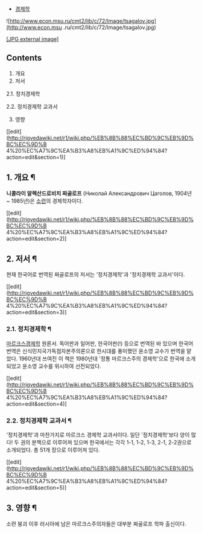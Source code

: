   * [경제학](%EA%B2%BD%EC%A0%9C%ED%95%99.md)  

![http://www.econ.msu.ru/cmt2/lib/c/72/Image/tsagalov.jpg](http://www.econ.msu
.ru/cmt2/lib/c/72/Image/tsagalov.jpg)

[[JPG external
image]](http://www.econ.msu.ru/cmt2/lib/c/72/Image/tsagalov.jpg)

## Contents

    

1. 개요 
2. 저서 
    

2.1. 정치경제학

2.2. 정치경제학 교과서

3. 영향 

[[edit](http://rigvedawiki.net/r1/wiki.php/%EB%8B%88%EC%BD%9C%EB%9D%BC%EC%9D%B
4%20%EC%A7%9C%EA%B3%A8%EB%A1%9C%ED%94%84?action=edit&section=1)]

## 1. 개요 ¶

**니콜라이 알렉산드로비치 짜골로프** (Николай Александрович Цаголов, 1904년 ~ 1985년)은 [소련](%EC%86%8C%EB%A0%A8.md)의 경제학자이다.

  

[[edit](http://rigvedawiki.net/r1/wiki.php/%EB%8B%88%EC%BD%9C%EB%9D%BC%EC%9D%B
4%20%EC%A7%9C%EA%B3%A8%EB%A1%9C%ED%94%84?action=edit&section=2)]

## 2. 저서 ¶

현재 한국어로 번역된 짜골로프의 저서는 '정치경제학'과 '정치경제학 교과서'이다.

  

[[edit](http://rigvedawiki.net/r1/wiki.php/%EB%8B%88%EC%BD%9C%EB%9D%BC%EC%9D%B
4%20%EC%A7%9C%EA%B3%A8%EB%A1%9C%ED%94%84?action=edit&section=3)]

### 2.1. 정치경제학 ¶

[마르크스경제학](%EB%A7%88%EB%A5%B4%ED%81%AC%EC%8A%A4%20%EA%B2%BD%EC%A0%9C%ED%95%99.md)
원론서. 독어판과 일어판, 한국어판(!) 등으로 번역된 바 있으며 한국어 번역은 신식민지국가독점자본주의론으로 한시대를 풍미했던 윤소영 교수가
번역을 맡았다. 1960년대 쓰여진 이 책은 1980년대 '정통 마르크스주의 경제학'으로 한국에 소개되었고 윤소영 교수를 위시하여
선전되었다.

  

[[edit](http://rigvedawiki.net/r1/wiki.php/%EB%8B%88%EC%BD%9C%EB%9D%BC%EC%9D%B
4%20%EC%A7%9C%EA%B3%A8%EB%A1%9C%ED%94%84?action=edit&section=4)]

### 2.2. 정치경제학 교과서 ¶

'정치경제학'과 마찬가지로 마르크스 경제학 교과서이다. 일단 '정치경제학'보다 양이 많다! 두 권의 분책으로 이루어져 있으며 한국에서는 각각
1-1, 1-2, 1-3, 2-1, 2-2권으로 소개되었다. 총 51개 장으로 이루어져 있다.

  

[[edit](http://rigvedawiki.net/r1/wiki.php/%EB%8B%88%EC%BD%9C%EB%9D%BC%EC%9D%B
4%20%EC%A7%9C%EA%B3%A8%EB%A1%9C%ED%94%84?action=edit&section=5)]

## 3. 영향 ¶

소련 붕괴 이후 러시아에 남은 마르크스주의자들은 대부분 짜골로프 학파 출신이다.

